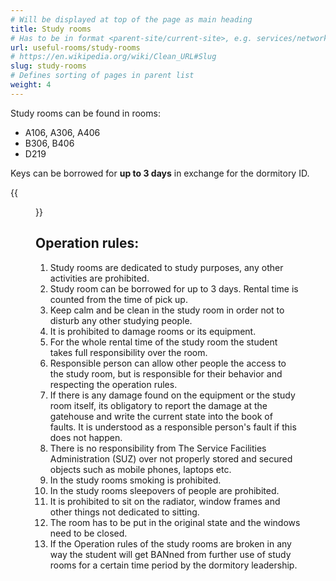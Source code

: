 ```yaml
---
# Will be displayed at top of the page as main heading
title: Study rooms
# Has to be in format <parent-site/current-site>, e.g. services/network (notice missing slash at the beginning)
url: useful-rooms/study-rooms
# https://en.wikipedia.org/wiki/Clean_URL#Slug
slug: study-rooms
# Defines sorting of pages in parent list
weight: 4
---
```


Study rooms can be found in rooms:

- A106, A306, A406
- B306, B406
- D219

Keys can be borrowed for **up to 3 days** in exchange for the dormitory ID.

{{<figure src="images/useful-rooms/study-rooms/study_room.jpg" alt="Study room">}}

## Operation rules:

1. Study rooms are dedicated to study purposes, any other activities are prohibited.
2. Study room can be borrowed for up to 3 days. Rental time is counted from the time of pick up.
3. Keep calm and be clean in the study room in order not to disturb any other studying people.
4. It is prohibited to damage rooms or its equipment.
5. For the whole rental time of the study room the student takes full responsibility over the room.
6. Responsible person can allow other people the access to the study room, but is responsible for their behavior and respecting the operation rules.
7. If there is any damage found on the equipment or the study room itself, its obligatory to report the damage at the gatehouse and write the current state into the book of faults. It is understood as a responsible person's fault if this does not happen.
8. There is no responsibility from The Service Facilities Administration (SUZ) over not properly stored and secured objects such as mobile phones, laptops etc.
9. In the study rooms smoking is prohibited.
10. In the study rooms sleepovers of people are prohibited.
11. It is prohibited to sit on the radiator, window frames and other things not dedicated to sitting.
12. The room has to be put in the original state and the windows need to be closed.
13. If the Operation rules of the study rooms are broken in any way the student will get BANned from further use of study rooms for a certain time period by the dormitory leadership.
